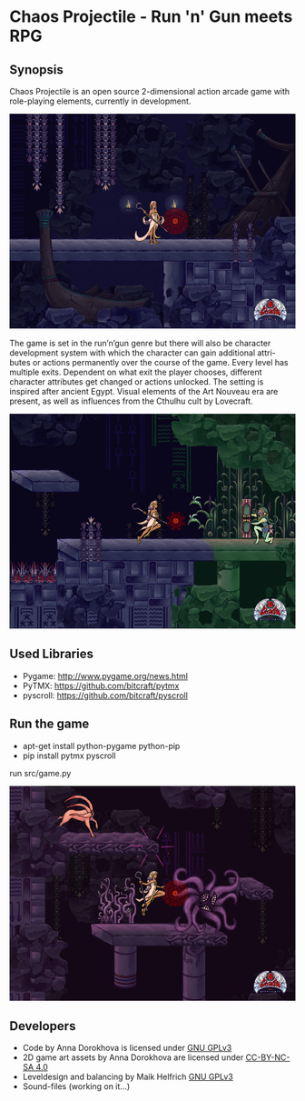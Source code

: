 ﻿ Chaos Projectile - Run 'n' Gun meets RPG
==========================================

Synopsis
--------

Chaos Projectile is an open source 2-dimensional action arcade game with
role-playing elements, currently in development.

![screenshot](doc/source/screenshot.png)

The game is set in the run’n’gun genre but there will also be character
development system with which the character can gain additional attri-
butes or actions permanently over the course of the game. Every level
has multiple exits. Dependent on what exit the player chooses, different
character attributes get changed or actions unlocked. The setting is inspired
after ancient Egypt. Visual elements of the Art Nouveau era are present, as well
as influences from the Cthulhu cult by Lovecraft.

![screenshot](doc/source/screenshot2.png)

Used Libraries
--------

- Pygame:  http://www.pygame.org/news.html
- PyTMX:  https://github.com/bitcraft/pytmx
- pyscroll:  https://github.com/bitcraft/pyscroll

Run the game
--------
- apt-get install python-pygame python-pip 
- pip install pytmx pyscroll

run src/game.py 

![screenshot](doc/source/screenshot3.png)

Developers
--------

- Code by Anna Dorokhova is licensed under [GNU GPLv3](http://www.gnu.org/licenses/gpl-3.0.html)
-  2D game art assets by Anna Dorokhova are licensed under [CC-BY-NC-SA 4.0](http://creativecommons.org/licenses/by-nc-sa/4.0/)
- Leveldesign and balancing by Maik Helfrich  [GNU GPLv3](http://www.gnu.org/licenses/gpl-3.0.html)
- Sound-files (working on it...)
